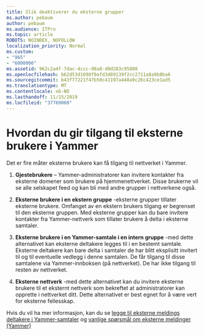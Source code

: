 ```yaml
---
title: Slik deaktiverer du eksterne grupper
ms.author: pebaum
author: pebaum
ms.audience: ITPro
ms.topic: article
ROBOTS: NOINDEX, NOFOLLOW
localization_priority: Normal
ms.custom:
- "965"
- "6000006"
ms.assetid: 962c2a4f-7dac-4ccc-98a8-d0d283c95808
ms.openlocfilehash: b62d53d1698f0afd3d89139f2cc2711a8a9b8ba6
ms.sourcegitcommit: b43f77221f47b50c41197a448a9c26c423ce1ad5
ms.translationtype: MT
ms.contentlocale: nb-NO
ms.lasthandoff: 11/15/2019
ms.locfileid: "37769060"
---
```

# <a name="how-to-give-access-to-external-users-in-yammer"></a>Hvordan du gir tilgang til eksterne brukere i Yammer

Det er fire måter eksterne brukere kan få tilgang til nettverket i Yammer.
  
1. **Gjestebrukere** – Yammer-administratorer kan invitere kontakter fra eksterne domener som brukere på hjemmenettverket. Disse brukerne vil se alle selskapet feed og kan bli med andre grupper i nettverkene også.

2. **Eksterne brukere i en ekstern gruppe** -eksterne grupper tillater eksterne brukere. Omfanget av en ekstern brukers tilgang er begrenset til den eksterne gruppen. Med eksterne grupper kan du bare invitere kontakter fra Yammer-nettverk som tillater brukere å delta i eksterne samtaler.

3. **Eksterne brukere i en Yammer-samtale i en intern gruppe** -med dette alternativet kan eksterne deltakere legges til i en bestemt samtale. Eksterne deltakere kan bare delta i samtaler de har blitt eksplisitt invitert til og til eventuelle vedlegg i denne samtalen. De får tilgang til disse samtalene via Yammer-innboksen (på nettverket). De har ikke tilgang til resten av nettverket.

4. **Eksterne nettverk** -med dette alternativet kan du invitere eksterne brukere til et eksternt nettverk som bekreftet at administratorer kan opprette i nettverket ditt. Dette alternativet er best egnet for å være vert for eksterne fellesskap.

Hvis du vil ha mer informasjon, kan du se [legge til eksterne meldings deltakere i Yammer-samtaler](https://docs.microsoft.com/yammer/work-with-external-users/add-external-participants) og [vanlige spørsmål om eksterne meldinger (Yammer)](https://docs.microsoft.com/yammer/work-with-external-users/external-messaging-faq)
  